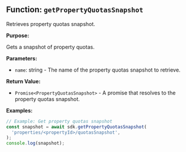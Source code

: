 ## Function: `getPropertyQuotasSnapshot`

Retrieves property quotas snapshot.

**Purpose:**

Gets a snapshot of property quotas.

**Parameters:**

- `name`: string - The name of the property quotas snapshot to retrieve.

**Return Value:**

- `Promise<PropertyQuotasSnapshot>` - A promise that resolves to the property quotas snapshot.

**Examples:**

```typescript
// Example: Get property quotas snapshot
const snapshot = await sdk.getPropertyQuotasSnapshot(
  'properties/<propertyId>/quotasSnapshot',
);
console.log(snapshot);
```
